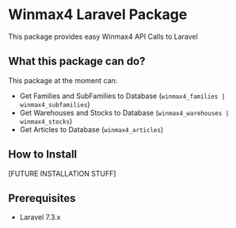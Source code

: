 # Winmax4 Laravel Package

This package provides easy Winmax4 API Calls to Laravel

## What this package can do?

This package at the moment can:
  - Get Families and SubFamilies to Database (`winmax4_families | winmax4_subfamilies`)
  - Get Warehouses and Stocks to Database (`winmax4_warehouses | winmax4_stocks`)
  - Get Articles to Database (`winmax4_articles`)

## How to Install

[FUTURE INSTALLATION STUFF]

## Prerequisites

 - Laravel 7.3.x
